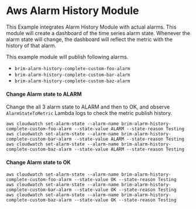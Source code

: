 # Aws Alarm History Module
This Example integrates Alarm History Module with actual alarms. This module will create a dashboard of the time series alarm state. 
Whenever the alarm state will change, the dashboard will reflect the metric with the history of that alarm.

This example module will publish following alarms. 
- `brim-alarm-history-complete-custom-foo-alarm`
- `brim-alarm-history-complete-custom-bar-alarm`
- `brim-alarm-history-complete-custom-baz-alarm`

#### Change Alarm state to ALARM
Change the all 3 alarm state to ALARM and then to OK, and observe `AlarmStateToMetric` Lambda logs to check the metric publish history.

```commandline
aws cloudwatch set-alarm-state --alarm-name brim-alarm-history-complete-custom-foo-alarm --state-value ALARM --state-reason Testing
aws cloudwatch set-alarm-state --alarm-name brim-alarm-history-complete-custom-bar-alarm --state-value ALARM --state-reason Testing
aws cloudwatch set-alarm-state --alarm-name brim-alarm-history-complete-custom-baz-alarm --state-value ALARM --state-reason Testing
```

#### Change Alarm state to OK
```commandline
aws cloudwatch set-alarm-state --alarm-name brim-alarm-history-complete-custom-foo-alarm --state-value OK --state-reason Testing
aws cloudwatch set-alarm-state --alarm-name brim-alarm-history-complete-custom-bar-alarm --state-value OK --state-reason Testing
aws cloudwatch set-alarm-state --alarm-name brim-alarm-history-complete-custom-baz-alarm --state-value OK --state-reason Testing
```
